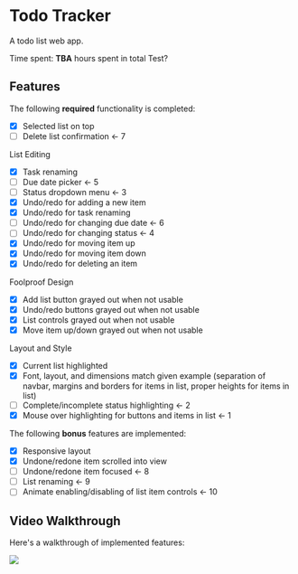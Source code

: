 # Todo Tracker

A todo list web app.

Time spent: **TBA** hours spent in total
Test?

## Features

The following **required** functionality is completed:

- [X] Selected list on top
- [ ] Delete list confirmation <- 7

List Editing  
- [X] Task renaming
- [ ] Due date picker <- 5
- [ ] Status dropdown menu <- 3
- [X] Undo/redo for adding a new item
- [X] Undo/redo for task renaming
- [ ] Undo/redo for changing due date <- 6
- [ ] Undo/redo for changing status <- 4
- [X] Undo/redo for moving item up
- [X] Undo/redo for moving item down
- [X] Undo/redo for deleting an item

Foolproof Design  
- [X] Add list button grayed out when not usable
- [X] Undo/redo buttons grayed out when not usable
- [X] List controls grayed out when not usable
- [X] Move item up/down grayed out when not usable

Layout and Style  
- [X] Current list highlighted
- [X] Font, layout, and dimensions match given example (separation of navbar, margins and borders for items in list, proper heights for items in list)
- [ ] Complete/incomplete status highlighting <- 2
- [X] Mouse over highlighting for buttons and items in list <- 1

The following **bonus** features are implemented:

- [X] Responsive layout
- [X] Undone/redone item scrolled into view
- [ ] Undone/redone item focused <- 8
- [ ] List renaming <- 9
- [ ] Animate enabling/disabling of list item controls <- 10

## Video Walkthrough

Here's a walkthrough of implemented features:

<img src='http://g.recordit.co/XMaI91cAIp.gif' />